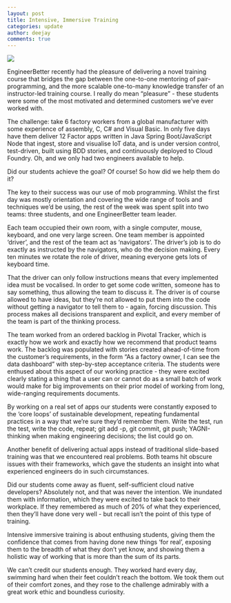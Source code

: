 ```yaml
---
layout: post
title: Intensive, Immersive Training
categories: update
author: deejay
comments: true
---
```

<img src="/images/blog/hyattregencypool.jpg" class="fit image">

EngineerBetter recently had the pleasure of delivering a novel training course that bridges the gap between the one-to-one mentoring of pair-programming, and the more scalable one-to-many knowledge transfer of an instructor-led training course. I really do mean “pleasure” - these students were some of the most motivated and determined customers we’ve ever worked with.

The challenge: take 6 factory workers from a global manufacturer with some experience of assembly, C, C# and Visual Basic. In only five days have them deliver 12 Factor apps written in Java Spring Boot/JavaScript Node that ingest, store and visualise IoT data, and is under version control, test-driven, built using BDD stories, and continuously deployed to Cloud Foundry. Oh, and we only had two engineers available to help.

Did our students achieve the goal? Of course! So how did we help them do it?

<!--more-->

The key to their success was our use of mob programming. Whilst the first day was mostly orientation and covering the wide range of tools and techniques we’d be using, the rest of the week was spent split into two teams: three students, and one EngineerBetter team leader.

Each team occupied their own room, with a single computer, mouse, keyboard, and one very large screen. One team member is appointed ‘driver’, and the rest of the team act as ‘navigators’. The driver’s job is to do exactly as instructed by the navigators, who do the decision making. Every ten minutes we rotate the role of driver, meaning everyone gets lots of keyboard time.

That the driver can only follow instructions means that every implemented idea must be vocalised. In order to get some code written, someone has to say something, thus allowing the team to discuss it. The driver is of course allowed to have ideas, but they’re not allowed to put them into the code without getting a navigator to tell them to - again, forcing discussion. This process makes all decisions transparent and explicit, and every member of the team is part of the thinking process.

The team worked from an ordered backlog in Pivotal Tracker, which is exactly how we work and exactly how we recommend that product teams work. The backlog was populated with stories created ahead-of-time from the customer’s requirements, in the form “As a factory owner, I can see the data dashboard” with step-by-step acceptance criteria. The students were enthused about this aspect of our working practice - they were excited clearly stating a thing that a user can or cannot do as a small batch of work would make for big improvements on their prior model of working from long, wide-ranging requirements documents.

By working on a real set of apps our students were constantly exposed to the ‘core loops’ of sustainable development, repeating fundamental practices in a way that we’re sure they’d remember them. Write the test, run the test, write the code, repeat; git add -p, git commit, git push; YAGNI-thinking when making engineering decisions; the list could go on.

Another benefit of delivering actual apps instead of traditional slide-based training was that we encountered real problems. Both teams hit obscure issues with their frameworks, which gave the students an insight into what experienced engineers do in such circumstances.

Did our students come away as fluent, self-sufficient cloud native developers? Absolutely not, and that was never the intention. We inundated them with information, which they were excited to take back to their workplace. If they remembered as much of 20% of what they experienced, then they’ll have done very well - but recall isn’t the point of this type of training.

Intensive immersive training is about enthusing students, giving them the confidence that comes from having done new things ‘for real’, exposing them to the breadth of what they don’t yet know, and showing them a holistic way of working that is more than the sum of its parts.

We can’t credit our students enough. They worked hard every day, swimming hard when their feet couldn’t reach the bottom. We took them out of their comfort zones, and they rose to the challenge admirably with a great work ethic and boundless curiosity.
